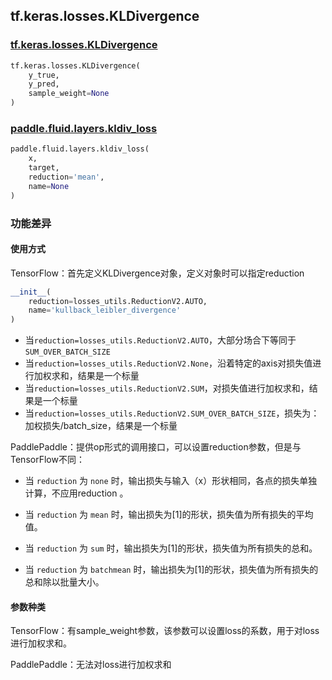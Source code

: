 ## tf.keras.losses.KLDivergence

### [tf.keras.losses.KLDivergence](https://www.tensorflow.org/api_docs/python/tf/keras/losses/KLDivergence)

```python
tf.keras.losses.KLDivergence(
    y_true,
    y_pred,
    sample_weight=None
)
```

### [paddle.fluid.layers.kldiv_loss](https://www.paddlepaddle.org.cn/documentation/docs/en/1.5/api/layers/nn.html#kldiv-loss)

```python
paddle.fluid.layers.kldiv_loss(
    x,
    target,
    reduction='mean',
    name=None
)
```

### 功能差异

#### 使用方式

TensorFlow：首先定义KLDivergence对象，定义对象时可以指定reduction

```python
__init__(
    reduction=losses_utils.ReductionV2.AUTO,
    name='kullback_leibler_divergence'
)
```

- 当`reduction=losses_utils.ReductionV2.AUTO`，大部分场合下等同于`SUM_OVER_BATCH_SIZE`
- 当`reduction=losses_utils.ReductionV2.None`，沿着特定的axis对损失值进行加权求和，结果是一个标量
- 当`reduction=losses_utils.ReductionV2.SUM`，对损失值进行加权求和，结果是一个标量
- 当`reduction=losses_utils.ReductionV2.SUM_OVER_BATCH_SIZE`，损失为：加权损失/batch_size，结果是一个标量

PaddlePaddle：提供op形式的调用接口，可以设置reduction参数，但是与TensorFlow不同：

- 当 `reduction` 为 `none` 时，输出损失与输入（x）形状相同，各点的损失单独计算，不应用reduction 。

- 当 `reduction` 为 `mean` 时，输出损失为[1]的形状，损失值为所有损失的平均值。

- 当 `reduction` 为 `sum` 时，输出损失为[1]的形状，损失值为所有损失的总和。

- 当 `reduction` 为 `batchmean` 时，输出损失为[1]的形状，损失值为所有损失的总和除以批量大小。

#### 参数种类

TensorFlow：有sample_weight参数，该参数可以设置loss的系数，用于对loss进行加权求和。

PaddlePaddle：无法对loss进行加权求和
